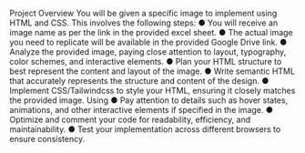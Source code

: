 Project Overview
You will be given a specific image to implement using HTML and CSS. This involves the following
steps:
● You will receive an image name as per the link in the provided excel sheet.
● The actual image you need to replicate will be available in the provided Google Drive link.
● Analyze the provided image, paying close attention to layout, typography, color schemes,
and interactive elements.
● Plan your HTML structure to best represent the content and layout of the image.
● Write semantic HTML that accurately represents the structure and content of the design.
● Implement CSS/Tailwindcss to style your HTML, ensuring it closely matches the provided
image. Using
● Pay attention to details such as hover states, animations, and other interactive elements if
specified in the image.
● Optimize and comment your code for readability, efficiency, and maintainability.
● Test your implementation across different browsers to ensure consistency.